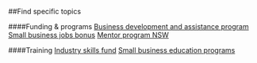 ##Find specific topics

####Funding & programs
[Business development and assistance program](https://www.google.com "Business development and assistance program")
[Small business jobs bonus](https://www.google.com "Small business jobs bonus")
[Mentor program NSW](https://www.google.com "Mentor program NSW")

####Training
[Industry skills fund](https://www.google.com "Industry skills fund")
[Small business education programs](https://www.google.com "Small business education programs")
